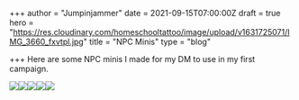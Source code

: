 +++
author = "Jumpinjammer"
date = 2021-09-15T07:00:00Z
draft = true
hero = "https://res.cloudinary.com/homeschooltattoo/image/upload/v1631725071/IMG_3660_fxvtpl.jpg"
title = "NPC Minis"
type = "blog"

+++
Here are some NPC minis I made for my DM to use in my first campaign.

![](https://res.cloudinary.com/homeschooltattoo/image/upload/v1631725072/IMG_3657_l89n9u.jpg)![](https://res.cloudinary.com/homeschooltattoo/image/upload/v1631725071/IMG_3660_fxvtpl.jpg)![](https://res.cloudinary.com/homeschooltattoo/image/upload/v1631725071/IMG_3667_ompqec.jpg)![](https://res.cloudinary.com/homeschooltattoo/image/upload/v1631725071/IMG_3672_mzdkef.jpg)![](https://res.cloudinary.com/homeschooltattoo/image/upload/v1631725071/IMG_3675_wczz4v.jpg)